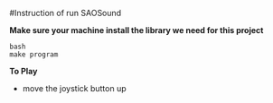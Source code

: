 #Instruction of run SAOSound

**Make sure your machine install the library we need for this project**

	bash
	make program


**To Play**

 * move the joystick button up
	